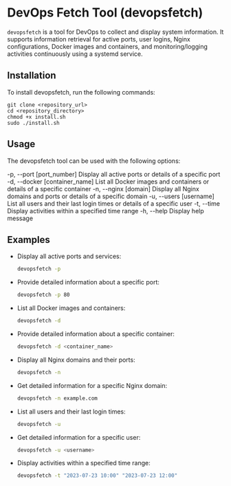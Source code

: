 # DevOps Fetch Tool (devopsfetch)
`devopsfetch` is a tool for DevOps to collect and display system information. It supports information retrieval for active ports, user logins, Nginx configurations, Docker images and containers, and monitoring/logging activities continuously using a systemd service.

## Installation

To install devopsfetch, run the following commands:

   
    git clone <repository_url>
    cd <repository_directory>
    chmod +x install.sh
    sudo ./install.sh
    

## Usage
The devopsfetch tool can be used with the following options:

-p, --port [port_number] Display all active ports or details of a specific port
-d, --docker [container_name] List all Docker images and containers or details of a specific container
-n, --nginx [domain] Display all Nginx domains and ports or details of a specific domain
-u, --users [username] List all users and their last login times or details of a specific user
-t, --time <start> <end> Display activities within a specified time range
-h, --help Display help message

## Examples

- Display all active ports and services:
    ```bash
    devopsfetch -p
    ```

- Provide detailed information about a specific port:
    ```bash
    devopsfetch -p 80
    ```

- List all Docker images and containers:
    ```bash
    devopsfetch -d
    ```

- Provide detailed information about a specific container:
    ```bash
    devopsfetch -d <container_name>
    ```

- Display all Nginx domains and their ports:
    ```bash
    devopsfetch -n
    ```
    
- Get detailed information for a specific Nginx domain:
     ```bash
    devopsfetch -n example.com
    ```

- List all users and their last login times:
    ```bash
    devopsfetch -u
    ```

- Get detailed information for a specific user:
     ```bash
    devopsfetch -u <username>
    ```

- Display activities within a specified time range:
    ```bash
    devopsfetch -t "2023-07-23 10:00" "2023-07-23 12:00"
    ```
  
